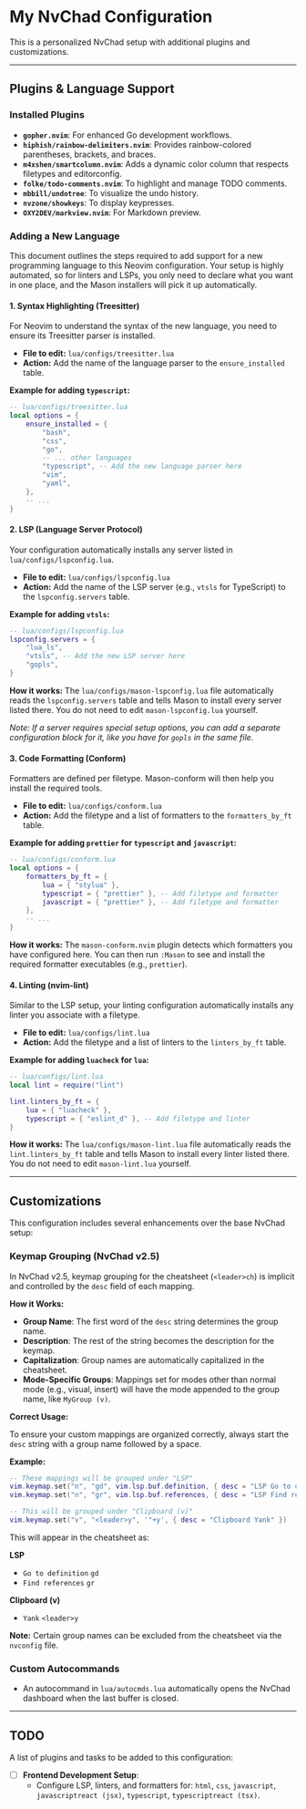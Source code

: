 # My NvChad Configuration

This is a personalized NvChad setup with additional plugins and customizations.

---

## Plugins & Language Support

### Installed Plugins
- **`gopher.nvim`**: For enhanced Go development workflows.
- **`hiphish/rainbow-delimiters.nvim`**: Provides rainbow-colored parentheses, brackets, and braces.
- **`m4xshen/smartcolumn.nvim`**: Adds a dynamic color column that respects filetypes and editorconfig.
- **`folke/todo-comments.nvim`**: To highlight and manage TODO comments.
- **`mbbill/undotree`**: To visualize the undo history.
- **`nvzone/showkeys`**: To display keypresses.
- **`OXY2DEV/markview.nvim`**: For Markdown preview.

### Adding a New Language

This document outlines the steps required to add support for a new programming language to this Neovim configuration. Your setup is highly automated, so for linters and LSPs, you only need to declare what you want in one place, and the Mason installers will pick it up automatically.

#### 1. Syntax Highlighting (Treesitter)

For Neovim to understand the syntax of the new language, you need to ensure its Treesitter parser is installed.

- **File to edit:** `lua/configs/treesitter.lua`
- **Action:** Add the name of the language parser to the `ensure_installed` table.

**Example for adding `typescript`:**
```lua
-- lua/configs/treesitter.lua
local options = {
    ensure_installed = {
        "bash",
        "css",
        "go",
        -- ... other languages
        "typescript", -- Add the new language parser here
        "vim",
        "yaml",
    },
    -- ...
}
```

#### 2. LSP (Language Server Protocol)

Your configuration automatically installs any server listed in `lua/configs/lspconfig.lua`.

- **File to edit:** `lua/configs/lspconfig.lua`
- **Action:** Add the name of the LSP server (e.g., `vtsls` for TypeScript) to the `lspconfig.servers` table.

**Example for adding `vtsls`:**
```lua
-- lua/configs/lspconfig.lua
lspconfig.servers = {
    "lua_ls",
    "vtsls", -- Add the new LSP server here
    "gopls",
}
```

**How it works:** The `lua/configs/mason-lspconfig.lua` file automatically reads the `lspconfig.servers` table and tells Mason to install every server listed there. You do not need to edit `mason-lspconfig.lua` yourself.

*Note: If a server requires special setup options, you can add a separate configuration block for it, like you have for `gopls` in the same file.*

#### 3. Code Formatting (Conform)

Formatters are defined per filetype. Mason-conform will then help you install the required tools.

- **File to edit:** `lua/configs/conform.lua`
- **Action:** Add the filetype and a list of formatters to the `formatters_by_ft` table.

**Example for adding `prettier` for `typescript` and `javascript`:**
```lua
-- lua/configs/conform.lua
local options = {
    formatters_by_ft = {
        lua = { "stylua" },
        typescript = { "prettier" }, -- Add filetype and formatter
        javascript = { "prettier" }, -- Add filetype and formatter
    },
    -- ...
}
```

**How it works:** The `mason-conform.nvim` plugin detects which formatters you have configured here. You can then run `:Mason` to see and install the required formatter executables (e.g., `prettier`).

#### 4. Linting (nvim-lint)

Similar to the LSP setup, your linting configuration automatically installs any linter you associate with a filetype.

- **File to edit:** `lua/configs/lint.lua`
- **Action:** Add the filetype and a list of linters to the `linters_by_ft` table.

**Example for adding `luacheck` for `lua`:**
```lua
-- lua/configs/lint.lua
local lint = require("lint")

lint.linters_by_ft = {
    lua = { "luacheck" },
    typescript = { "eslint_d" }, -- Add filetype and linter
}
```

**How it works:** The `lua/configs/mason-lint.lua` file automatically reads the `lint.linters_by_ft` table and tells Mason to install every linter listed there. You do not need to edit `mason-lint.lua` yourself.

---

## Customizations

This configuration includes several enhancements over the base NvChad setup:

### Keymap Grouping (NvChad v2.5)

In NvChad v2.5, keymap grouping for the cheatsheet (`<leader>ch`) is implicit and controlled by the `desc` field of each mapping.

**How it Works:**
- **Group Name**: The first word of the `desc` string determines the group name.
- **Description**: The rest of the string becomes the description for the keymap.
- **Capitalization**: Group names are automatically capitalized in the cheatsheet.
- **Mode-Specific Groups**: Mappings set for modes other than normal mode (e.g., visual, insert) will have the mode appended to the group name, like `MyGroup (v)`.

**Correct Usage:**

To ensure your custom mappings are organized correctly, always start the `desc` string with a group name followed by a space.

**Example:**

```lua
-- These mappings will be grouped under "LSP"
vim.keymap.set("n", "gd", vim.lsp.buf.definition, { desc = "LSP Go to definition" })
vim.keymap.set("n", "gr", vim.lsp.buf.references, { desc = "LSP Find references" })

-- This will be grouped under "Clipboard (v)"
vim.keymap.set("v", "<leader>y", '"+y', { desc = "Clipboard Yank" })
```

This will appear in the cheatsheet as:

**LSP**
  - `Go to definition` `gd`
  - `Find references` `gr`

**Clipboard (v)**
  - `Yank` `<leader>y`

**Note:** Certain group names can be excluded from the cheatsheet via the `nvconfig` file.

### Custom Autocommands
- An autocommand in `lua/autocmds.lua` automatically opens the NvChad dashboard when the last buffer is closed.

---

## TODO

A list of plugins and tasks to be added to this configuration:

- [ ] **Frontend Development Setup**:
  - Configure LSP, linters, and formatters for: `html`, `css`, `javascript`, `javascriptreact (jsx)`, `typescript`, `typescriptreact (tsx)`.
